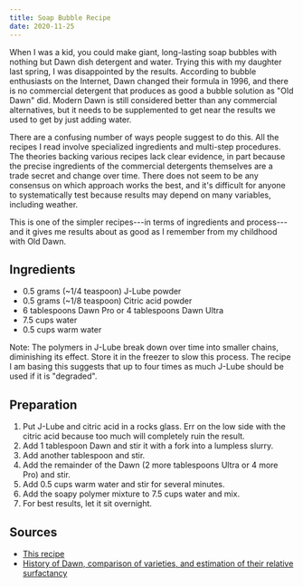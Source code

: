 ```yaml
---
title: Soap Bubble Recipe
date: 2020-11-25
---
```


When I was a kid, you could make giant, long-lasting soap bubbles with nothing
but Dawn dish detergent and water. Trying this with my daughter last spring, I
was disappointed by the results. According to bubble enthusiasts on the
Internet, Dawn changed their formula in 1996, and there is no commercial
detergent that produces as good a bubble solution as "Old Dawn" did.
Modern Dawn is still considered better than any commercial alternatives, but it
needs to be supplemented to get near the results we used to get by just adding
water.

There are a confusing number of ways people suggest to do this. All the recipes
I read involve specialized ingredients and multi-step procedures. The theories
backing various recipes lack clear evidence, in part because the precise
ingredients of the commercial detergents themselves are a trade secret and
change over time. There does not seem to be any consensus on which approach
works the best, and it's difficult for anyone to systematically test because
results may depend on many variables, including weather.

This is one of the simpler recipes---in terms of ingredients and process---and
it gives me results about as good as I remember from my childhood with Old Dawn.

## Ingredients

* 0.5 grams (~1/4 teaspoon) J-Lube powder
* 0.5 grams (~1/8 teaspoon) Citric acid powder
* 6 tablespoons Dawn Pro or 4 tablespoons Dawn Ultra
* 7.5 cups water
* 0.5 cups warm water

Note: The polymers in J-Lube break down over time into smaller chains,
diminishing its effect. Store it in the freezer to slow this process. The recipe
I am basing this suggests that up to four times as much J-Lube should be used if
it is "degraded".

## Preparation

1. Put J-Lube and citric acid in a rocks glass. Err on the low side with the
   citric acid because too much will completely ruin the result.
2. Add 1 tablespoon Dawn and stir it with a fork into a lumpless slurry.
3. Add another tablespoon and stir.
4. Add the remainder of the Dawn (2 more tablespoons Ultra or 4 more Pro) and stir.
5. Add 0.5 cups warm water and stir for several minutes.
6. Add the soapy polymer mixture to 7.5 cups water and mix.
7. For best results, let it sit overnight.

## Sources

* [This recipe](https://soapbubble.fandom.com/wiki/Recipe_Bubble_Power_Powder)
* [History of Dawn, comparison of varieties, and estimation of their relative surfactancy](https://soapbubble.fandom.com/wiki/Dawn)
